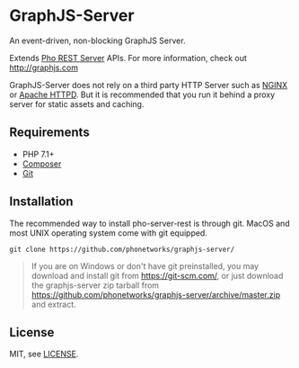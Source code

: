 # GraphJS-Server

An event-driven, non-blocking GraphJS Server. 

Extends [Pho REST Server](https://github.com/phonetworks/pho-server-rest) APIs. For more information, check out http://graphjs.com

GraphJS-Server does not rely on a third party HTTP Server such as [NGINX](https://nginx.org/en/) or [Apache HTTPD](https://httpd.apache.org/). But it is recommended that you run it behind a proxy server for static assets and caching.


## Requirements

* PHP 7.1+
* [Composer](https://getcomposer.org/)
* [Git](https://git-scm.com/)

## Installation

The recommended way to install pho-server-rest is through git. MacOS and most UNIX operating system come with git equipped.

```git clone https://github.com/phonetworks/graphjs-server/```

> If you are on Windows or don't have git preinstalled, you may download and install git from https://git-scm.com/, 
> or just download the graphjs-server zip tarball from https://github.com/phonetworks/graphjs-server/archive/master.zip 
> and extract.

## License

MIT, see [LICENSE](https://github.com/phonetworks/pho-microkernel/blob/master/LICENSE).
